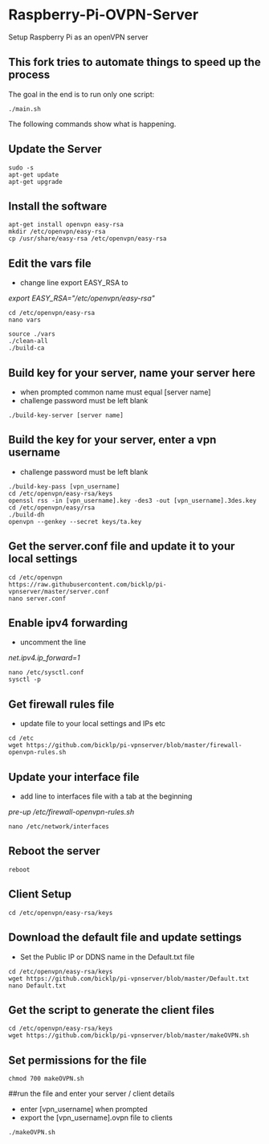 # Raspberry-Pi-OVPN-Server
Setup Raspberry Pi as an openVPN server

## This fork tries to automate things to speed up the process
The goal in the end is to run only one script:
```
./main.sh
```

The following commands show what is happening.


## Update the Server
```
sudo -s
apt-get update
apt-get upgrade
```

## Install the software
```
apt-get install openvpn easy-rsa
mkdir /etc/openvpn/easy-rsa
cp /usr/share/easy-rsa /etc/openvpn/easy-rsa
```

## Edit the vars file
- change line export EASY_RSA to

*export EASY_RSA="/etc/openvpn/easy-rsa"*

```
cd /etc/openvpn/easy-rsa
nano vars
```

```
source ./vars
./clean-all
./build-ca
```
## Build key for your server, name your server here
- when prompted common name must equal [server name]
- challenge password must be left blank

```
./build-key-server [server name]
```


## Build the key for your server, enter a vpn username
- challenge password must be left blank

```
./build-key-pass [vpn_username]
cd /etc/openvpn/easy-rsa/keys
openssl rss -in [vpn_username].key -des3 -out [vpn_username].3des.key
cd /etc/openvpn/easy/rsa
./build-dh
openvpn --genkey --secret keys/ta.key
```
## Get the server.conf file and update it to your local settings
```
cd /etc/openvpn
https://raw.githubusercontent.com/bicklp/pi-vpnserver/master/server.conf
nano server.conf
```
## Enable ipv4 forwarding 
- uncomment the line

*net.ipv4.ip_forward=1*

```
nano /etc/sysctl.conf
sysctl -p
```
## Get firewall rules file
- update file to your local settings and IPs etc

```
cd /etc
wget https://github.com/bicklp/pi-vpnserver/blob/master/firewall-openvpn-rules.sh
```

## Update your interface file
- add line to interfaces file with a tab at the beginning

*pre-up /etc/firewall-openvpn-rules.sh*


```
nano /etc/network/interfaces
```
## Reboot the server
```
reboot
```

## Client Setup


```
cd /etc/openvpn/easy-rsa/keys
```
## Download the default file and update settings
- Set the Public IP or DDNS name in the Default.txt file

```
cd /etc/openvpn/easy-rsa/keys
wget https://github.com/bicklp/pi-vpnserver/blob/master/Default.txt
nano Default.txt
```

## Get the script to generate the client files
```
cd /etc/openvpn/easy-rsa/keys
wget https://github.com/bicklp/pi-vpnserver/blob/master/makeOVPN.sh
```
## Set permissions for the file

```
chmod 700 makeOVPN.sh
```
##run the file and enter your server / client details
- enter [vpn_username] when prompted
- export the [vpn_username].ovpn file to clients
```
./makeOVPN.sh

```



